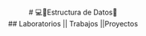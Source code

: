 <center>
# 💻👾Estructura de Datos👾
</center>
<center>
## Laboratorios || Trabajos ||Proyectos 
</center>
